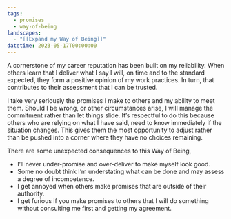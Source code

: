 ```yaml
---
tags:
  - promises
  - way-of-being
landscapes:
  - "[[Expand my Way of Being]]"
datetime: 2023-05-17T00:00:00
---
```

A cornerstone of my career reputation has been built on my reliability. When others learn that I deliver what I say I will, on time and to the standard expected, they form a positive opinion of my work practices. In turn, that contributes to their assessment that I can be trusted.

I take very seriously the promises I make to others and my ability to meet them. Should I be wrong, or other circumstances arise, I will manage the commitment rather than let things slide. It’s respectful to do this because others who are relying on what I have said, need to know immediately if the situation changes. This gives them the most opportunity to adjust rather than be pushed into a corner where they have no choices remaining.

There are some unexpected consequences to this Way of Being,
- I’ll never under-promise and over-deliver to make myself look good.
- Some no doubt think I’m understating what can be done and may assess a degree of incompetence. 
- I get annoyed when others make promises that are outside of their authority.
- I get furious if you make promises to others that I will do something without consulting me first and getting my agreement.

